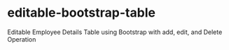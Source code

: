 # editable-bootstrap-table
Editable Employee Details Table using Bootstrap with add, edit, and Delete Operation
